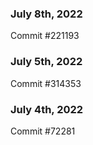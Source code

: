 ### July 8th, 2022

Commit #221193

### July 5th, 2022

Commit #314353


### July 4th, 2022

Commit #72281
